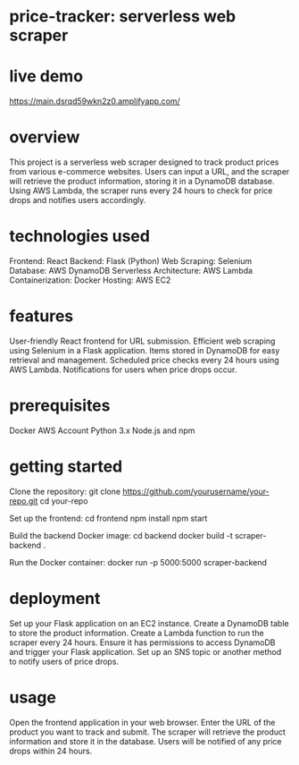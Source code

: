 # price-tracker: serverless web scraper

# live demo

https://main.dsrqd59wkn2z0.amplifyapp.com/

# overview

This project is a serverless web scraper designed to track product prices from various e-commerce websites. Users can input a URL, and the scraper will retrieve the product information, storing it in a DynamoDB database. Using AWS Lambda, the scraper runs every 24 hours to check for price drops and notifies users accordingly.

# technologies used

Frontend: React
Backend: Flask (Python)
Web Scraping: Selenium
Database: AWS DynamoDB
Serverless Architecture: AWS Lambda
Containerization: Docker
Hosting: AWS EC2

# features

User-friendly React frontend for URL submission.
Efficient web scraping using Selenium in a Flask application.
Items stored in DynamoDB for easy retrieval and management.
Scheduled price checks every 24 hours using AWS Lambda.
Notifications for users when price drops occur.

# prerequisites

Docker
AWS Account
Python 3.x
Node.js and npm

# getting started

Clone the repository:
git clone https://github.com/yourusername/your-repo.git
cd your-repo

Set up the frontend:
cd frontend
npm install
npm start

Build the backend Docker image:
cd backend
docker build -t scraper-backend .

Run the Docker container:
docker run -p 5000:5000 scraper-backend

# deployment

Set up your Flask application on an EC2 instance.
Create a DynamoDB table to store the product information.
Create a Lambda function to run the scraper every 24 hours.
Ensure it has permissions to access DynamoDB and trigger your Flask application.
Set up an SNS topic or another method to notify users of price drops.

# usage

Open the frontend application in your web browser.
Enter the URL of the product you want to track and submit.
The scraper will retrieve the product information and store it in the database.
Users will be notified of any price drops within 24 hours.

